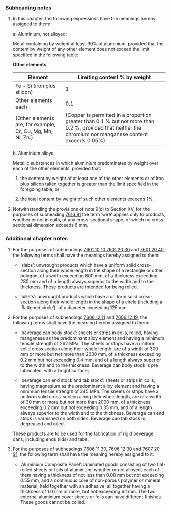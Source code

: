 ### Subheading notes

1. In this chapter, the following expressions have the meanings hereby assigned to them:

    a. Aluminium, not alloyed:

    Metal containing by weight at least 99% of aluminium, provided that the content by weight of any other element does not exceed the limit specified in the following table:

    **Other elements**

    | Element                                                    | Limiting content % by weight                                                                                                                             |
    |------------------------------------------------------------|----------------------------------------------------------------------------------------------------------------------------------------------------------|
    | Fe + Si (iron plus silicon)                                | 1                                                                                                                                                        |
    | Other elements each                                        | 0.1                                                                                                                                                      |
    | (Other elements are, for example, Cr, Cu, Mg, Mn, Ni, Zn.) | (Copper is permitted in a proportion greater than 0.1 % but not more than 0.2 %, provided that neither the chromium nor manganese content exceeds 0.05%) |

    b. Aluminium alloys:

    Metallic substances in which aluminium predominates by weight over each of the other elements, provided that:

    1. the content by weight of at least one of the other elements or of iron plus silicon taken together is greater than the limit specified in the foregoing table, or

    2. the total content by weight of such other elements exceeds 1%.

1. Notwithstanding the provisions of note 9(c) to Section XV, for the purposes of subheading [7616 91](/commodities/7616910000) the term ‘wire’ applies only to products, whether or not in coils, of any cross-sectional shape, of which no cross sectional dimension exceeds 6 mm.

### Additional chapter notes

1. For the purposes of subheadings [7601 10 10](/commodities/7601101000),[7601 20 30](/commodities/7601203000?day=1&month=1&year=2023) and [7601 20 40](/commodities/7601204000?day=1&month=1&year=2023), the following terms shall have the meanings hereby assigned to them:

    - ‘slabs’: unwrought products which have a uniform solid cross-section along their whole length in the shape of a rectangle or other polygon, of a width exceeding 800 mm, of a thickness exceeding 280 mm and of a length always superior to the width and to the thickness. These products are intended for being rolled.

    - ‘billets’: unwrought products which have a uniform solid cross-section along their whole length in the shape of a circle (including a ‘flattened circle’), of a diameter exceeding 125 mm.

2. For the purposes of subheadings [7606 12 11](/commodities/7606121100) and [7606 12 19](/commodities/7606121900), the following terms shall have the meaning hereby assigned to them:

    - ‘beverage can body stock’: sheets or strips in coils, rolled, having manganese as the predominant alloy element and having a minimum tensile strength of 262 MPa. The sheets or strips have a uniform solid cross section along their whole length, are of a width of 300 mm or more but not more than 2000 mm, of a thickness exceeding 0.2 mm but not exceeding 0.4 mm, and of a length always superior to the width and to the thickness. Beverage can body stock is pre lubricated, with a bright surface;

    - ‘beverage can end stock and tab stock’: sheets or strips in coils, having magnesium as the predominant alloy element and having a minimum tensile strength of 345 MPa. The sheets or strips have a uniform solid cross-section along their whole length, are of a width of 30 mm or more but not more than 2000 mm, of a thickness exceeding 0.2 mm but not exceeding 0.35 mm, and of a length always superior to the width and to the thickness. Beverage can end stock is varnished on both sides. Beverage can tab stock is degreased and oiled.

    These products are to be used for the fabrication of rigid beverage cans, including ends (lids) and tabs.

3. For the purposes of subheadings [7606 11 30](/commodities/7606113000), [7606 12 30](/commodities/7606123000) and [7607 20 91](/commodities/7607209100), the following term shall have the meaning hereby assigned to it:

   - ‘Aluminium Composite Panel’: laminated goods consisting of two flat-rolled sheets or foils of aluminium, whether or not alloyed, each of them having a thickness of not less than 0.08 mm but not exceeding 0.55 mm, and a continuous core of non-porous polymer or mineral material, held together with an adhesive, all together having a thickness of 1.0 mm or more, but not exceeding 6.1 mm. The two external aluminium cover sheets or foils can have different finishes. These goods cannot be coiled.
